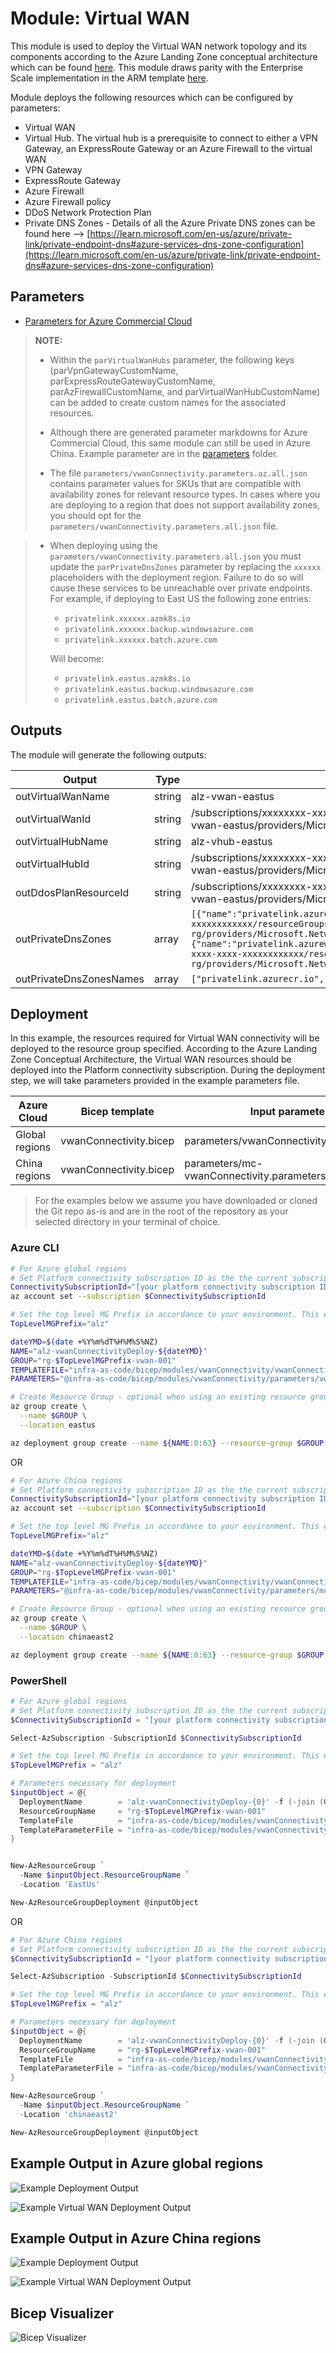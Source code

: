 # Module:  Virtual WAN

This module is used to deploy the Virtual WAN network topology and its components according to the Azure Landing Zone conceptual architecture which can be found [here](https://learn.microsoft.com/en-us/azure/cloud-adoption-framework/ready/azure-best-practices/virtual-wan-network-topology). This module draws parity with the Enterprise Scale implementation in the ARM template [here](https://github.com/Azure/Enterprise-Scale/blob/main/eslzArm/subscriptionTemplates/vwan-connectivity.json).

Module deploys the following resources which can be configured by parameters:

- Virtual WAN
- Virtual Hub. The virtual hub is a prerequisite to connect to either a VPN Gateway, an ExpressRoute Gateway or an Azure Firewall to the virtual WAN
- VPN Gateway
- ExpressRoute Gateway
- Azure Firewall
- Azure Firewall policy
- DDoS Network Protection Plan
- Private DNS Zones - Details of all the Azure Private DNS zones can be found here --> [https://learn.microsoft.com/en-us/azure/private-link/private-endpoint-dns#azure-services-dns-zone-configuration](https://learn.microsoft.com/en-us/azure/private-link/private-endpoint-dns#azure-services-dns-zone-configuration)

## Parameters

- [Parameters for Azure Commercial Cloud](generateddocs/vwanConnectivity.bicep.md)

> **NOTE:**
> - Within the `parVirtualWanHubs` parameter, the following keys (parVpnGatewayCustomName, parExpressRouteGatewayCustomName, parAzFirewallCustomName, and parVirtualWanHubCustomName) can be added to create custom names for the associated resources.
>
> - Although there are generated parameter markdowns for Azure Commercial Cloud, this same module can still be used in Azure China. Example parameter are in the [parameters](./parameters/) folder.
>
> - The file `parameters/vwanConnectivity.parameters.az.all.json` contains parameter values for SKUs that are compatible with availability zones for relevant resource types. In cases where you are deploying to a region that does not support availability zones, you should opt for the `parameters/vwanConnectivity.parameters.all.json` file.
>

<!-- markdownlint-disable -->
> - When deploying using the `parameters/vwanConnectivity.parameters.all.json` you must update the `parPrivateDnsZones` parameter by replacing the `xxxxxx` placeholders with the deployment region. Failure to do so will cause these services to be unreachable over private endpoints.
> For example, if deploying to East US the following zone entries:
>    - `privatelink.xxxxxx.azmk8s.io`
>    - `privatelink.xxxxxx.backup.windowsazure.com`
>    - `privatelink.xxxxxx.batch.azure.com`
>
>     Will become:
>    - `privatelink.eastus.azmk8s.io`
>    - `privatelink.eastus.backup.windowsazure.com`
>    - `privatelink.eastus.batch.azure.com`
<!-- markdownlint-restore -->

## Outputs

The module will generate the following outputs:

| Output                | Type   | Example                                                                                                                                                                                                  |
| --------------------- | ------ | -------------------------------------------------------------------------------------------------------------------------------------------------------------------------------------------------------- |
| outVirtualWanName     | string | alz-vwan-eastus                                                                                                                                                                                          |
| outVirtualWanId       | string | /subscriptions/xxxxxxxx-xxxx-xxxx-xxxx-xxxxxxxxxxxx/resourceGroups/alz-vwan-eastus/providers/Microsoft.Network/virtualWans/alz-vwan-eastus                                                               |
| outVirtualHubName     | string | alz-vhub-eastus                                                                                                                                                                                          |
| outVirtualHubId       | string | /subscriptions/xxxxxxxx-xxxx-xxxx-xxxx-xxxxxxxxxxxx/resourceGroups/alz-vwan-eastus/providers/Microsoft.Network/virtualHubs/alz-vhub-eastus                                                               |
| outDdosPlanResourceId | string | /subscriptions/xxxxxxxx-xxxx-xxxx-xxxx-xxxxxxxxxxxx/resourceGroups/alz-vwan-eastus/providers/Microsoft.Network/ddosProtectionPlans/alz-ddos-plan                                                         |
| outPrivateDnsZones        | array  | `[{"name":"privatelink.azurecr.io","id":"/subscriptions/xxxxxxxx-xxxx-xxxx-xxxx-xxxxxxxxxxxx/resourceGroups/net-lz-spk-eastus-rg/providers/Microsoft.Network/privateDnsZones/privatelink.azurecr.io"},{"name":"privatelink.azurewebsites.net","id":"/subscriptions/xxxxxxxx-xxxx-xxxx-xxxx-xxxxxxxxxxxx/resourceGroups/net-lz-spk-eastus-rg/providers/Microsoft.Network/privateDnsZones/privatelink.azurewebsites.net"}]` |
| outPrivateDnsZonesNames  | array  | `["privatelink.azurecr.io", "privatelink.azurewebsites.net"]` |

## Deployment

In this example, the resources required for Virtual WAN connectivity will be deployed to the resource group specified. According to the Azure Landing Zone Conceptual Architecture, the Virtual WAN resources should be deployed into the Platform connectivity subscription. During the deployment step, we will take parameters provided in the example parameters file.

 | Azure Cloud    | Bicep template         | Input parameters file                             |
 | -------------- | ---------------------- | ------------------------------------------------- |
 | Global regions | vwanConnectivity.bicep | parameters/vwanConnectivity.parameters.all.json    |
 | China regions  | vwanConnectivity.bicep | parameters/mc-vwanConnectivity.parameters.all.json |

> For the examples below we assume you have downloaded or cloned the Git repo as-is and are in the root of the repository as your selected directory in your terminal of choice.

### Azure CLI
```bash
# For Azure global regions
# Set Platform connectivity subscription ID as the the current subscription
ConnectivitySubscriptionId="[your platform connectivity subscription ID]"
az account set --subscription $ConnectivitySubscriptionId

# Set the top level MG Prefix in accordance to your environment. This example assumes default 'alz'.
TopLevelMGPrefix="alz"

dateYMD=$(date +%Y%m%dT%H%M%S%NZ)
NAME="alz-vwanConnectivityDeploy-${dateYMD}"
GROUP="rg-$TopLevelMGPrefix-vwan-001"
TEMPLATEFILE="infra-as-code/bicep/modules/vwanConnectivity/vwanConnectivity.bicep"
PARAMETERS="@infra-as-code/bicep/modules/vwanConnectivity/parameters/vwanConnectivity.parameters.all.json"

# Create Resource Group - optional when using an existing resource group
az group create \
  --name $GROUP \
  --location eastus

az deployment group create --name ${NAME:0:63} --resource-group $GROUP --template-file $TEMPLATEFILE --parameters $PARAMETERS
```
OR
```bash
# For Azure China regions
# Set Platform connectivity subscription ID as the the current subscription
ConnectivitySubscriptionId="[your platform connectivity subscription ID]"
az account set --subscription $ConnectivitySubscriptionId

# Set the top level MG Prefix in accordance to your environment. This example assumes default 'alz'.
TopLevelMGPrefix="alz"

dateYMD=$(date +%Y%m%dT%H%M%S%NZ)
NAME="alz-vwanConnectivityDeploy-${dateYMD}"
GROUP="rg-$TopLevelMGPrefix-vwan-001"
TEMPLATEFILE="infra-as-code/bicep/modules/vwanConnectivity/vwanConnectivity.bicep"
PARAMETERS="@infra-as-code/bicep/modules/vwanConnectivity/parameters/mc-vwanConnectivity.parameters.all.json"

# Create Resource Group - optional when using an existing resource group
az group create \
  --name $GROUP \
  --location chinaeast2

az deployment group create --name ${NAME:0:63} --resource-group $GROUP --template-file $TEMPLATEFILE --parameters $PARAMETERS
```

### PowerShell

```powershell
# For Azure global regions
# Set Platform connectivity subscription ID as the the current subscription
$ConnectivitySubscriptionId = "[your platform connectivity subscription ID]"

Select-AzSubscription -SubscriptionId $ConnectivitySubscriptionId

# Set the top level MG Prefix in accordance to your environment. This example assumes default 'alz'.
$TopLevelMGPrefix = "alz"

# Parameters necessary for deployment
$inputObject = @{
  DeploymentName        = 'alz-vwanConnectivityDeploy-{0}' -f (-join (Get-Date -Format 'yyyyMMddTHHMMssffffZ')[0..63])
  ResourceGroupName     = "rg-$TopLevelMGPrefix-vwan-001"
  TemplateFile          = "infra-as-code/bicep/modules/vwanConnectivity/vwanConnectivity.bicep"
  TemplateParameterFile = "infra-as-code/bicep/modules/vwanConnectivity/parameters/vwanConnectivity.parameters.all.json"
}


New-AzResourceGroup `
  -Name $inputObject.ResourceGroupName `
  -Location 'EastUs'

New-AzResourceGroupDeployment @inputObject
```
OR
```powershell
# For Azure China regions
# Set Platform connectivity subscription ID as the the current subscription
$ConnectivitySubscriptionId = "[your platform connectivity subscription ID]"

Select-AzSubscription -SubscriptionId $ConnectivitySubscriptionId

# Set the top level MG Prefix in accordance to your environment. This example assumes default 'alz'.
$TopLevelMGPrefix = "alz"

# Parameters necessary for deployment
$inputObject = @{
  DeploymentName        = 'alz-vwanConnectivityDeploy-{0}' -f (-join (Get-Date -Format 'yyyyMMddTHHMMssffffZ')[0..63])
  ResourceGroupName     = "rg-$TopLevelMGPrefix-vwan-001"
  TemplateFile          = "infra-as-code/bicep/modules/vwanConnectivity/vwanConnectivity.bicep"
  TemplateParameterFile = "infra-as-code/bicep/modules/vwanConnectivity/parameters/mc-vwanConnectivity.parameters.all.json"
}

New-AzResourceGroup `
  -Name $inputObject.ResourceGroupName `
  -Location 'chinaeast2'

New-AzResourceGroupDeployment @inputObject
  ```
## Example Output in Azure global regions

![Example Deployment Output](media/exampleDeploymentOutputConnectivity.png "Example Deployment Output in Azure global regions")

![Example Virtual WAN Deployment Output](media/exampleDeploymentOutput.png "Example Virtual WAN Deployment Output in Azure global regions")

## Example Output in Azure China regions
![Example Deployment Output](media/mc-exampleDeploymentOutputConnectivity.png "Example Deployment Output in Azure China")

![Example Virtual WAN Deployment Output](media/mc-exampleDeploymentOutput.png "Example Virtual WAN Deployment Output in Azure China")

## Bicep Visualizer

![Bicep Visualizer](media/bicepVisualizer.png "Bicep Visualizer")
